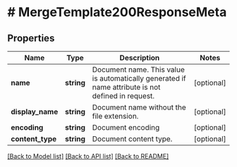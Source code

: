 # # MergeTemplate200ResponseMeta

## Properties

Name | Type | Description | Notes
------------ | ------------- | ------------- | -------------
**name** | **string** | Document name. This value is automatically generated if name attribute is not defined in request. | [optional]
**display_name** | **string** | Document name without the file extension. | [optional]
**encoding** | **string** | Document encoding | [optional]
**content_type** | **string** | Document content type. | [optional]

[[Back to Model list]](../../README.md#models) [[Back to API list]](../../README.md#endpoints) [[Back to README]](../../README.md)
